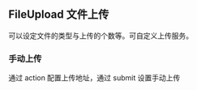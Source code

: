 <div class="demo-header">
<p class="overviewicon">
  <span class="wapi-form-fileupload"/>
</p>

## FileUpload 文件上传

<nova-uxlink widget-name="Fileupload"></nova-uxlink>

可以设定文件的类型与上传的个数等。可自定义上传服务。
</div>

### 手动上传

通过 action 配置上传地址，通过 submit 设置手动上传

<nova-demo-view link="file-upload/manual-upload"></nova-demo-view>

<br>
